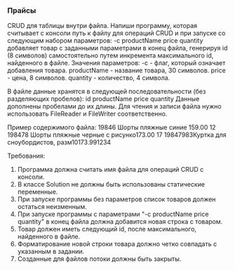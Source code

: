 
### Прайсы

CRUD для таблицы внутри файла.
Напиши программу, которая считывает с консоли путь к файлу для операций CRUD и при запуске со следующим набором параметров:
-c productName price quantity
добавляет товар с заданными параметрами в конец файла, генерируя id (8 символов) самостоятельно путем инкремента максимального id, найденного в файле.
Значения параметров:
-c  - флаг, который означает добавления товара.
productName - название товара, 30 символов.
price - цена, 8 символов.
quantity - количество, 4 символа.

В файле данные хранятся в следующей последовательности (без разделяющих пробелов):
id productName price quantity
Данные дополнены пробелами до их длины.
Для чтения и записи файла нужно использовать FileReader и FileWriter соответственно.

Пример содержимого файла:
19846   Шорты пляжные синие           159.00  12
198478  Шорты пляжные черные с рисунко173.00  17
19847983Куртка для сноубордистов, разм10173.991234


Требования:
1.	Программа должна считать имя файла для операций CRUD с консоли.
2.	В классе Solution не должны быть использованы статические переменные.
3.	При запуске программы без параметров список товаров должен остаться неизменным.
4.	При запуске программы с параметрами &quot;-c productName price quantity&quot; в конец файла должна добавится новая строка с товаром.
5.	Товар должен иметь следующий id, после максимального, найденного в файле.
6.	Форматирование новой строки товара должно четко совпадать с указанным в задании.
7.	Созданные для файлов потоки должны быть закрыты.


